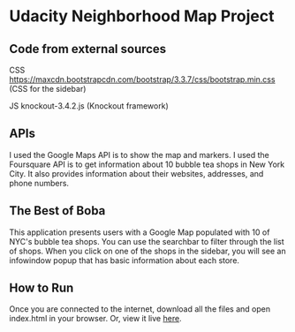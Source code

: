 # Udacity Neighborhood Map Project

## Code from external sources
CSS 
https://maxcdn.bootstrapcdn.com/bootstrap/3.3.7/css/bootstrap.min.css (CSS for the sidebar)

JS 
knockout-3.4.2.js (Knockout framework)

## APIs
I used the Google Maps API is to show the map and markers. I used the Foursquare API is to get information about 10 bubble tea shops in New York City. It also provides information about their websites, addresses, and phone numbers.

## The Best of Boba
This application presents users with a Google Map populated with 10 of NYC's bubble tea shops. You can use the searchbar to filter through the list of shops. When you click on one of the shops in the sidebar, you will see an infowindow popup that has basic information about each store. 

## How to Run
Once you are connected to the internet, download all the files and open index.html in your browser. Or, view it live [here](https://kp-palmer.github.io/Neighborhood-Map/).